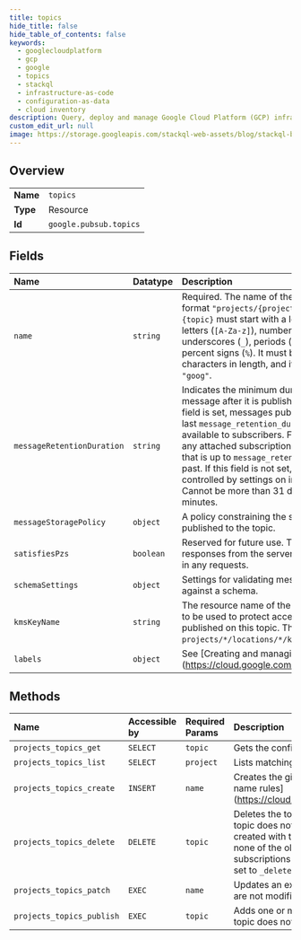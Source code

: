 ```yaml
---
title: topics
hide_title: false
hide_table_of_contents: false
keywords:
  - googlecloudplatform
  - gcp
  - google
  - topics
  - stackql
  - infrastructure-as-code
  - configuration-as-data
  - cloud inventory
description: Query, deploy and manage Google Cloud Platform (GCP) infrastructure and resources using SQL
custom_edit_url: null
image: https://storage.googleapis.com/stackql-web-assets/blog/stackql-blog-post-featured-image.png
---
```

  
    

## Overview
<table><tbody>
<tr><td><b>Name</b></td><td><code>topics</code></td></tr>
<tr><td><b>Type</b></td><td>Resource</td></tr>
<tr><td><b>Id</b></td><td><code>google.pubsub.topics</code></td></tr>
</tbody></table>

## Fields
| Name | Datatype | Description |
|:-----|:---------|:------------|
| `name` | `string` | Required. The name of the topic. It must have the format `"projects/{project}/topics/{topic}"`. `{topic}` must start with a letter, and contain only letters (`[A-Za-z]`), numbers (`[0-9]`), dashes (`-`), underscores (`_`), periods (`.`), tildes (`~`), plus (`+`) or percent signs (`%`). It must be between 3 and 255 characters in length, and it must not start with `"goog"`. |
| `messageRetentionDuration` | `string` | Indicates the minimum duration to retain a message after it is published to the topic. If this field is set, messages published to the topic in the last `message_retention_duration` are always available to subscribers. For instance, it allows any attached subscription to [seek to a timestamp](https://cloud.google.com/pubsub/docs/replay-overview#seek_to_a_time) that is up to `message_retention_duration` in the past. If this field is not set, message retention is controlled by settings on individual subscriptions. Cannot be more than 31 days or less than 10 minutes. |
| `messageStoragePolicy` | `object` | A policy constraining the storage of messages published to the topic. |
| `satisfiesPzs` | `boolean` | Reserved for future use. This field is set only in responses from the server; it is ignored if it is set in any requests. |
| `schemaSettings` | `object` | Settings for validating messages published against a schema. |
| `kmsKeyName` | `string` | The resource name of the Cloud KMS CryptoKey to be used to protect access to messages published on this topic. The expected format is `projects/*/locations/*/keyRings/*/cryptoKeys/*`. |
| `labels` | `object` | See [Creating and managing labels] (https://cloud.google.com/pubsub/docs/labels). |
## Methods
| Name | Accessible by | Required Params | Description |
|:-----|:--------------|:----------------|:------------|
| `projects_topics_get` | `SELECT` | `topic` | Gets the configuration of a topic. |
| `projects_topics_list` | `SELECT` | `project` | Lists matching topics. |
| `projects_topics_create` | `INSERT` | `name` | Creates the given topic with the given name. See the [resource name rules] (https://cloud.google.com/pubsub/docs/admin#resource_names). |
| `projects_topics_delete` | `DELETE` | `topic` | Deletes the topic with the given name. Returns `NOT_FOUND` if the topic does not exist. After a topic is deleted, a new topic may be created with the same name; this is an entirely new topic with none of the old configuration or subscriptions. Existing subscriptions to this topic are not deleted, but their `topic` field is set to `_deleted-topic_`. |
| `projects_topics_patch` | `EXEC` | `name` | Updates an existing topic. Note that certain properties of a topic are not modifiable. |
| `projects_topics_publish` | `EXEC` | `topic` | Adds one or more messages to the topic. Returns `NOT_FOUND` if the topic does not exist. |
